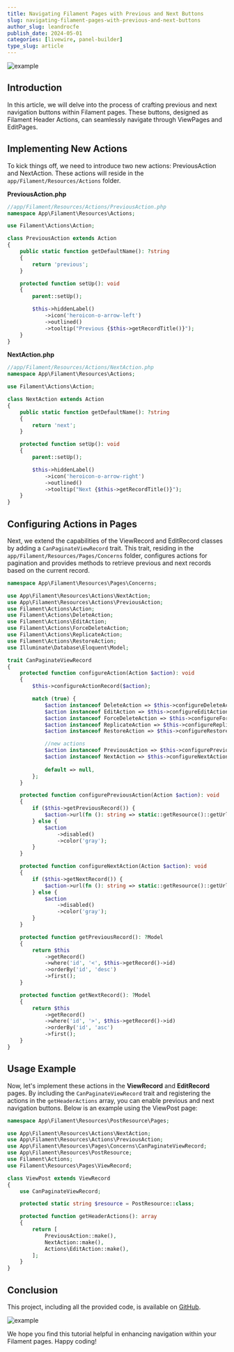 ```yaml
---
title: Navigating Filament Pages with Previous and Next Buttons
slug: navigating-filament-pages-with-previous-and-next-buttons
author_slug: leandrocfe
publish_date: 2024-05-01
categories: [livewire, panel-builder]
type_slug: article
---
```


![example](https://github.com/filament-br/infolist-example/blob/page-actions/screenshots/example-1.gif?raw=true)


## Introduction

In this article, we will delve into the process of crafting previous and next navigation buttons within Filament pages. These buttons, designed as Filament Header Actions, can seamlessly navigate through ViewPages and EditPages.

## Implementing New Actions

To kick things off, we need to introduce two new actions: PreviousAction and NextAction. These actions will reside in the `app/Filament/Resources/Actions` folder.

**PreviousAction.php**

```php
//app/Filament/Resources/Actions/PreviousAction.php
namespace App\Filament\Resources\Actions;

use Filament\Actions\Action;

class PreviousAction extends Action
{
    public static function getDefaultName(): ?string
    {
        return 'previous';
    }

    protected function setUp(): void
    {
        parent::setUp();

        $this->hiddenLabel()
            ->icon('heroicon-o-arrow-left')
            ->outlined()
            ->tooltip("Previous {$this->getRecordTitle()}");
    }
}
```

**NextAction.php**

```php
//app/Filament/Resources/Actions/NextAction.php
namespace App\Filament\Resources\Actions;

use Filament\Actions\Action;

class NextAction extends Action
{
    public static function getDefaultName(): ?string
    {
        return 'next';
    }

    protected function setUp(): void
    {
        parent::setUp();

        $this->hiddenLabel()
            ->icon('heroicon-o-arrow-right')
            ->outlined()
            ->tooltip("Next {$this->getRecordTitle()}");
    }
}
```

## Configuring Actions in Pages

Next, we extend the capabilities of the ViewRecord and EditRecord classes by adding a `CanPaginateViewRecord` trait. This trait, residing in the `app/Filament/Resources/Pages/Concerns` folder, configures actions for pagination and provides methods to retrieve previous and next records based on the current record.

```php
namespace App\Filament\Resources\Pages\Concerns;

use App\Filament\Resources\Actions\NextAction;
use App\Filament\Resources\Actions\PreviousAction;
use Filament\Actions\Action;
use Filament\Actions\DeleteAction;
use Filament\Actions\EditAction;
use Filament\Actions\ForceDeleteAction;
use Filament\Actions\ReplicateAction;
use Filament\Actions\RestoreAction;
use Illuminate\Database\Eloquent\Model;

trait CanPaginateViewRecord
{
    protected function configureAction(Action $action): void
    {
        $this->configureActionRecord($action);

        match (true) {
            $action instanceof DeleteAction => $this->configureDeleteAction($action),
            $action instanceof EditAction => $this->configureEditAction($action),
            $action instanceof ForceDeleteAction => $this->configureForceDeleteAction($action),
            $action instanceof ReplicateAction => $this->configureReplicateAction($action),
            $action instanceof RestoreAction => $this->configureRestoreAction($action),

            //new actions
            $action instanceof PreviousAction => $this->configurePreviousAction($action),
            $action instanceof NextAction => $this->configureNextAction($action),
            
            default => null,
        };
    }

    protected function configurePreviousAction(Action $action): void
    {
        if ($this->getPreviousRecord()) {
            $action->url(fn (): string => static::getResource()::getUrl(static::getResourcePageName(), ['record' => $this->getPreviousRecord()]));
        } else {
            $action
                ->disabled()
                ->color('gray');
        }
    }

    protected function configureNextAction(Action $action): void
    {
        if ($this->getNextRecord()) {
            $action->url(fn (): string => static::getResource()::getUrl(static::getResourcePageName(), ['record' => $this->getNextRecord()]));
        } else {
            $action
                ->disabled()
                ->color('gray');
        }
    }

    protected function getPreviousRecord(): ?Model
    {
        return $this
            ->getRecord()
            ->where('id', '<', $this->getRecord()->id)
            ->orderBy('id', 'desc')
            ->first();
    }

    protected function getNextRecord(): ?Model
    {
        return $this
            ->getRecord()
            ->where('id', '>', $this->getRecord()->id)
            ->orderBy('id', 'asc')
            ->first();
    }
}
```

## Usage Example

Now, let's implement these actions in the **ViewRecord** and **EditRecord** pages. By including the `CanPaginateViewRecord` trait and registering the actions in the `getHeaderActions` array, you can enable previous and next navigation buttons. Below is an example using the ViewPost page:

```php
namespace App\Filament\Resources\PostResource\Pages;

use App\Filament\Resources\Actions\NextAction;
use App\Filament\Resources\Actions\PreviousAction;
use App\Filament\Resources\Pages\Concerns\CanPaginateViewRecord;
use App\Filament\Resources\PostResource;
use Filament\Actions;
use Filament\Resources\Pages\ViewRecord;

class ViewPost extends ViewRecord
{
    use CanPaginateViewRecord;

    protected static string $resource = PostResource::class;

    protected function getHeaderActions(): array
    {
        return [
            PreviousAction::make(),
            NextAction::make(),
            Actions\EditAction::make(),
        ];
    }
}
```
## Conclusion

This project, including all the provided code, is available on [GitHub](https://github.com/filament-br/infolist-example/tree/page-actions).

![example](https://raw.githubusercontent.com/filament-br/infolist-example/page-actions/screenshots/example-1.png)

We hope you find this tutorial helpful in enhancing navigation within your Filament pages. Happy coding!